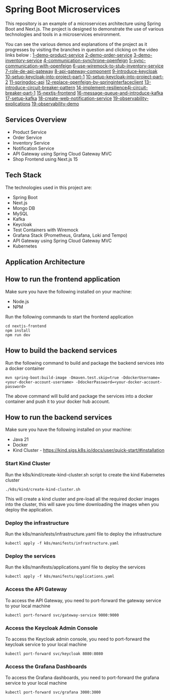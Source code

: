 # Spring Boot Microservices
This repository is an example of a microservices architecture using Spring Boot and Next.js. 
The project is designed to demonstrate the use of various technologies and tools in a microservices environment.

You can see the various demos and explanations of the project as it progresses by visiting the branches in question and clicking on the video links below : 
[1-demo-product-service](https://www.youtube.com/)
[2-demo-order-service](https://www.youtube.com/)
[3-demo-inventory-service](https://www.youtube.com/)
[4-communication-synchrone-openfeign](https://www.youtube.com/)
[5-sync-communication-with-openfeign](https://www.youtube.com/)
[6-use-wiremock-to-stub-inventory-service](https://www.youtube.com/)
[7-role-de-api-gateway](https://www.youtube.com/)
[8-api-gateway-component](https://www.youtube.com/)
[9-introduce-keycloak](https://www.youtube.com/)
[10-setup-keycloak-into-project-part-1](https://www.youtube.com/)
[10-setup-keycloak-into-project-part-2](https://www.youtube.com/)
[11-springdoc-api](https://www.youtube.com/)
[12-replace-openfeign-by-springinterfaceclient](https://www.youtube.com/)
[13-introduce-circuit-breaker-pattern](https://www.youtube.com/)
[14-implement-resilience4j-circuit-breaker-part-1](https://www.youtube.com/)
[15-nextjs-frontend](https://www.youtube.com/)
[16-message-queue-and-introduce-kafka](https://www.youtube.com/)
[17-setup-kafka](https://www.youtube.com/)
[18-create-web-notification-service](https://www.youtube.com/)
[19-observability-explications](https://www.youtube.com/)
[19-observability-demo](https://www.youtube.com/)

## Services Overview

- Product Service
- Order Service
- Inventory Service
- Notification Service
- API Gateway using Spring Cloud Gateway MVC
- Shop Frontend using Next.js 15

## Tech Stack

The technologies used in this project are:

- Spring Boot
- Next.js
- Mongo DB
- MySQL
- Kafka
- Keycloak
- Test Containers with Wiremock
- Grafana Stack (Prometheus, Grafana, Loki and Tempo)
- API Gateway using Spring Cloud Gateway MVC
- Kubernetes


## Application Architecture


## How to run the frontend application

Make sure you have the following installed on your machine:

- Node.js
- NPM

Run the following commands to start the frontend application

```shell
cd nextjs-frontend
npm install
npm run dev
```
## How to build the backend services

Run the following command to build and package the backend services into a docker container

```shell
mvn spring-boot:build-image -Dmaven.test.skip=true -DdockerUsername=<your-docker-account-username> -DdockerPassword=<your-docker-account-password>
```

The above command will build and package the services into a docker container and push it to your docker hub account.

## How to run the backend services

Make sure you have the following installed on your machine:

- Java 21
- Docker
- Kind Cluster - https://kind.sigs.k8s.io/docs/user/quick-start/#installation

### Start Kind Cluster

Run the k8s/kind/create-kind-cluster.sh script to create the kind Kubernetes cluster

```shell
./k8s/kind/create-kind-cluster.sh
```
This will create a kind cluster and pre-load all the required docker images into the cluster, this will save you time downloading the images when you deploy the application.

### Deploy the infrastructure

Run the k8s/manisfests/infrastructure.yaml file to deploy the infrastructure

```shell
kubectl apply -f k8s/manifests/infrastructure.yaml
```

### Deploy the services

Run the k8s/manifests/applications.yaml file to deploy the services

```shell
kubectl apply -f k8s/manifests/applications.yaml
```

### Access the API Gateway

To access the API Gateway, you need to port-forward the gateway service to your local machine

```shell
kubectl port-forward svc/gateway-service 9000:9000
```

### Access the Keycloak Admin Console
To access the Keycloak admin console, you need to port-forward the keycloak service to your local machine

```shell
kubectl port-forward svc/keycloak 8080:8080
```

### Access the Grafana Dashboards
To access the Grafana dashboards, you need to port-forward the grafana service to your local machine

```shell
kubectl port-forward svc/grafana 3000:3000
```